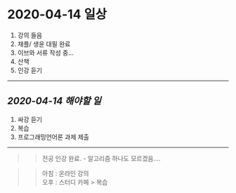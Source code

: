 # 2020-04-14 일상 

1. 강의 들음
2. 채플/ 생윤 대필 완료
3. 이브와 서류 작성 중...
4. 산책
5. 인강 듣기

-----------------------------------
## *2020-04-14 해야할 일*
1. 싸강 듣기
2. 복습
3. 프로그래밍언어론 과제 제출

-----------
>> 전공 인강 완료. - 알고리즘 하나도 모르겠음....<BR>

>> 아침 : 온라인 강의<BR>
>> 오후 : 스터디 카페 > 복습